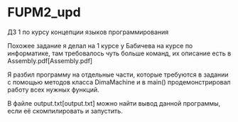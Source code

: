 # FUPM2_upd
ДЗ 1 по курсу концепции языков программирования

Похожее задание я делал на 1 курсе у Бабичева на курсе по информатике, там требовалось чуть больше команд, их описание есть в Assembly.pdf[Assembly.pdf]

Я разбил программу на отдельные части, которые требуются в задании с помощью методов класса DimaMachine и в main() продемонстрировал работу всех нужных функций.

В файле output.txt[output.txt] можно найти вывод данной программы, если её скомпилировать и запустить.
